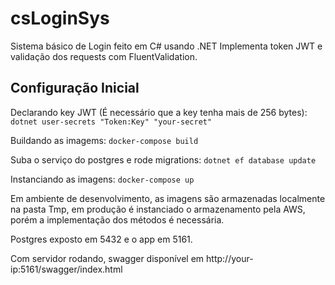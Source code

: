 <h1> csLoginSys </h1>

Sistema básico de Login feito em C# usando .NET
Implementa token JWT e validação dos requests com FluentValidation.

<h2> Configuração Inicial </h2>

Declarando key JWT (É necessário que a key tenha mais de 256 bytes): ````dotnet user-secrets "Token:Key" "your-secret"````

Buildando as imagems: ````docker-compose build````

Suba o serviço do postgres e rode migrations: ````dotnet ef database update````

Instanciando as imagens: ````docker-compose up````

Em ambiente de desenvolvimento, as imagens são armazenadas localmente na pasta Tmp, em produção é instanciado o armazenamento pela AWS, porém a implementação dos métodos é necessária.

Postgres exposto em 5432 e o app em 5161.

Com servidor rodando, swagger disponível em http://your-ip:5161/swagger/index.html
